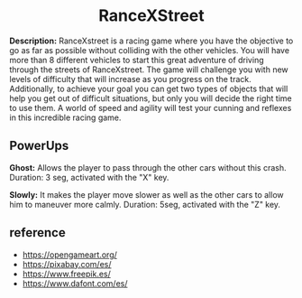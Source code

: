 <h1 align="center">RanceXStreet</h1>

**Description:** RanceXstreet is a racing game where you have the objective to go as far as possible without colliding with the other vehicles. You will have more than 8 different vehicles to start this great adventure of driving through the streets of RanceXstreet. The game will challenge you with new levels of difficulty that will increase as you progress on the track. Additionally, to achieve your goal you can get two types of objects that will help you get out of difficult situations, but only you will decide the right time to use them. A world of speed and agility will test your cunning and reflexes in this incredible racing game.

## PowerUps

**Ghost:**  Allows the player to pass through the other cars without this crash. Duration: 3 seg, activated with the "X" key.

**Slowly:** It makes the player move slower as well as the other cars to allow him to maneuver more calmly. Duration: 5seg, activated with the "Z" key. 

## reference
- https://opengameart.org/
- https://pixabay.com/es/
- https://www.freepik.es/
- https://www.dafont.com/es/
